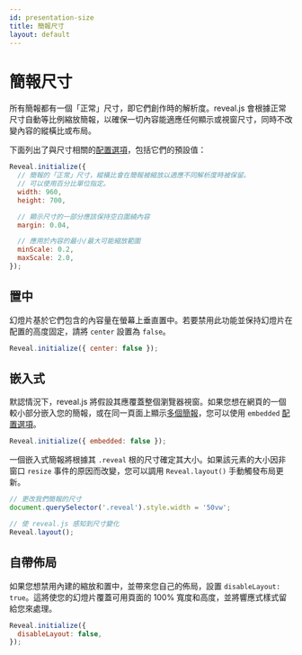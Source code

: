 ```yaml
---
id: presentation-size
title: 簡報尺寸
layout: default
---
```


# 簡報尺寸

所有簡報都有一個「正常」尺寸，即它們創作時的解析度。reveal.js 會根據正常尺寸自動等比例縮放簡報，以確保一切內容能適應任何顯示或視窗尺寸，同時不改變內容的縱橫比或布局。

下面列出了與尺寸相關的[配置選項](/config/)，包括它們的預設值：

```javascript
Reveal.initialize({
  // 簡報的「正常」尺寸，縱橫比會在簡報被縮放以適應不同解析度時被保留。
  // 可以使用百分比單位指定。
  width: 960,
  height: 700,

  // 顯示尺寸的一部分應該保持空白圍繞內容
  margin: 0.04,

  // 應用於內容的最小/最大可能縮放範圍
  minScale: 0.2,
  maxScale: 2.0,
});
```

## 置中

幻燈片基於它們包含的內容量在螢幕上垂直置中。若要禁用此功能並保持幻燈片在配置的高度固定，請將 `center` 設置為 `false`。

```js
Reveal.initialize({ center: false });
```

## 嵌入式

默認情況下，reveal.js 將假設其應覆蓋整個瀏覽器視窗。如果您想在網頁的一個較小部分嵌入您的簡報，或在同一頁面上顯示[多個簡報](/initialization/#multiple-presentations)，您可以使用 `embedded` [配置選項](/config/)。

```js
Reveal.initialize({ embedded: false });
```

一個嵌入式簡報將根據其 `.reveal` 根的尺寸確定其大小。如果該元素的大小因非窗口 `resize` 事件的原因而改變，您可以調用 `Reveal.layout()` 手動觸發布局更新。

```js
// 更改我們簡報的尺寸
document.querySelector('.reveal').style.width = '50vw';

// 使 reveal.js 感知到尺寸變化
Reveal.layout();
```

## 自帶佈局

如果您想禁用內建的縮放和置中，並帶來您自己的佈局，設置 `disableLayout: true`。這將使您的幻燈片覆蓋可用頁面的 100% 寬度和高度，並將響應式樣式留給您來處理。

```javascript
Reveal.initialize({
  disableLayout: false,
});
```
